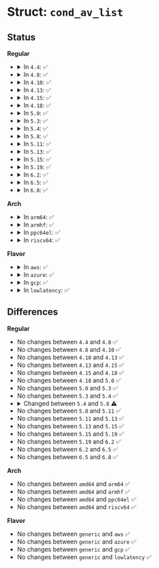 # Struct: <code>cond_av_list</code>

## Status
<b>Regular</b>
<ul>
<li>
<details>
<summary>In <code>4.4</code>: ✅</summary>

```c
struct cond_av_list {
    struct avtab_node *node;
    struct cond_av_list *next;
};
```
</details>
</li>
<li>
<details>
<summary>In <code>4.8</code>: ✅</summary>

```c
struct cond_av_list {
    struct avtab_node *node;
    struct cond_av_list *next;
};
```
</details>
</li>
<li>
<details>
<summary>In <code>4.10</code>: ✅</summary>

```c
struct cond_av_list {
    struct avtab_node *node;
    struct cond_av_list *next;
};
```
</details>
</li>
<li>
<details>
<summary>In <code>4.13</code>: ✅</summary>

```c
struct cond_av_list {
    struct avtab_node *node;
    struct cond_av_list *next;
};
```
</details>
</li>
<li>
<details>
<summary>In <code>4.15</code>: ✅</summary>

```c
struct cond_av_list {
    struct avtab_node *node;
    struct cond_av_list *next;
};
```
</details>
</li>
<li>
<details>
<summary>In <code>4.18</code>: ✅</summary>

```c
struct cond_av_list {
    struct avtab_node *node;
    struct cond_av_list *next;
};
```
</details>
</li>
<li>
<details>
<summary>In <code>5.0</code>: ✅</summary>

```c
struct cond_av_list {
    struct avtab_node *node;
    struct cond_av_list *next;
};
```
</details>
</li>
<li>
<details>
<summary>In <code>5.3</code>: ✅</summary>

```c
struct cond_av_list {
    struct avtab_node *node;
    struct cond_av_list *next;
};
```
</details>
</li>
<li>
<details>
<summary>In <code>5.4</code>: ✅</summary>

```c
struct cond_av_list {
    struct avtab_node *node;
    struct cond_av_list *next;
};
```
</details>
</li>
<li>
<details>
<summary>In <code>5.8</code>: ✅</summary>

```c
struct cond_av_list {
    struct avtab_node **nodes;
    u32 len;
};
```
</details>
</li>
<li>
<details>
<summary>In <code>5.11</code>: ✅</summary>

```c
struct cond_av_list {
    struct avtab_node **nodes;
    u32 len;
};
```
</details>
</li>
<li>
<details>
<summary>In <code>5.13</code>: ✅</summary>

```c
struct cond_av_list {
    struct avtab_node **nodes;
    u32 len;
};
```
</details>
</li>
<li>
<details>
<summary>In <code>5.15</code>: ✅</summary>

```c
struct cond_av_list {
    struct avtab_node **nodes;
    u32 len;
};
```
</details>
</li>
<li>
<details>
<summary>In <code>5.19</code>: ✅</summary>

```c
struct cond_av_list {
    struct avtab_node **nodes;
    u32 len;
};
```
</details>
</li>
<li>
<details>
<summary>In <code>6.2</code>: ✅</summary>

```c
struct cond_av_list {
    struct avtab_node **nodes;
    u32 len;
};
```
</details>
</li>
<li>
<details>
<summary>In <code>6.5</code>: ✅</summary>

```c
struct cond_av_list {
    struct avtab_node **nodes;
    u32 len;
};
```
</details>
</li>
<li>
<details>
<summary>In <code>6.8</code>: ✅</summary>

```c
struct cond_av_list {
    struct avtab_node **nodes;
    u32 len;
};
```
</details>
</li>
</ul>
<b>Arch</b>
<ul>
<li>
<details>
<summary>In <code>arm64</code>: ✅</summary>

```c
struct cond_av_list {
    struct avtab_node *node;
    struct cond_av_list *next;
};
```
</details>
</li>
<li>
<details>
<summary>In <code>armhf</code>: ✅</summary>

```c
struct cond_av_list {
    struct avtab_node *node;
    struct cond_av_list *next;
};
```
</details>
</li>
<li>
<details>
<summary>In <code>ppc64el</code>: ✅</summary>

```c
struct cond_av_list {
    struct avtab_node *node;
    struct cond_av_list *next;
};
```
</details>
</li>
<li>
<details>
<summary>In <code>riscv64</code>: ✅</summary>

```c
struct cond_av_list {
    struct avtab_node *node;
    struct cond_av_list *next;
};
```
</details>
</li>
</ul>
<b>Flavor</b>
<ul>
<li>
<details>
<summary>In <code>aws</code>: ✅</summary>

```c
struct cond_av_list {
    struct avtab_node *node;
    struct cond_av_list *next;
};
```
</details>
</li>
<li>
<details>
<summary>In <code>azure</code>: ✅</summary>

```c
struct cond_av_list {
    struct avtab_node *node;
    struct cond_av_list *next;
};
```
</details>
</li>
<li>
<details>
<summary>In <code>gcp</code>: ✅</summary>

```c
struct cond_av_list {
    struct avtab_node *node;
    struct cond_av_list *next;
};
```
</details>
</li>
<li>
<details>
<summary>In <code>lowlatency</code>: ✅</summary>

```c
struct cond_av_list {
    struct avtab_node *node;
    struct cond_av_list *next;
};
```
</details>
</li>
</ul>

## Differences
<b>Regular</b>
<ul>
<li>
No changes between <code>4.4</code> and <code>4.8</code> ✅
</li>
<li>
No changes between <code>4.8</code> and <code>4.10</code> ✅
</li>
<li>
No changes between <code>4.10</code> and <code>4.13</code> ✅
</li>
<li>
No changes between <code>4.13</code> and <code>4.15</code> ✅
</li>
<li>
No changes between <code>4.15</code> and <code>4.18</code> ✅
</li>
<li>
No changes between <code>4.18</code> and <code>5.0</code> ✅
</li>
<li>
No changes between <code>5.0</code> and <code>5.3</code> ✅
</li>
<li>
No changes between <code>5.3</code> and <code>5.4</code> ✅
</li>
<li>
<details>
<summary>Changed between <code>5.4</code> and <code>5.8</code> ⚠️</summary>
<ul>
<li>
<b>Field added. </b>
<code>struct avtab_node **nodes</code>
</li>
<li>
<b>Field added. </b>
<code>u32 len</code>
</li>
<li>
<b>Field removed. </b>
<code>struct avtab_node *node</code>
</li>
<li>
<b>Field removed. </b>
<code>struct cond_av_list *next</code>
</li>
</ul>
</details>
</li>
<li>
No changes between <code>5.8</code> and <code>5.11</code> ✅
</li>
<li>
No changes between <code>5.11</code> and <code>5.13</code> ✅
</li>
<li>
No changes between <code>5.13</code> and <code>5.15</code> ✅
</li>
<li>
No changes between <code>5.15</code> and <code>5.19</code> ✅
</li>
<li>
No changes between <code>5.19</code> and <code>6.2</code> ✅
</li>
<li>
No changes between <code>6.2</code> and <code>6.5</code> ✅
</li>
<li>
No changes between <code>6.5</code> and <code>6.8</code> ✅
</li>
</ul>
<b>Arch</b>
<ul>
<li>
No changes between <code>amd64</code> and <code>arm64</code> ✅
</li>
<li>
No changes between <code>amd64</code> and <code>armhf</code> ✅
</li>
<li>
No changes between <code>amd64</code> and <code>ppc64el</code> ✅
</li>
<li>
No changes between <code>amd64</code> and <code>riscv64</code> ✅
</li>
</ul>
<b>Flavor</b>
<ul>
<li>
No changes between <code>generic</code> and <code>aws</code> ✅
</li>
<li>
No changes between <code>generic</code> and <code>azure</code> ✅
</li>
<li>
No changes between <code>generic</code> and <code>gcp</code> ✅
</li>
<li>
No changes between <code>generic</code> and <code>lowlatency</code> ✅
</li>
</ul>
